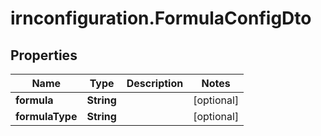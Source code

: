 # irnconfiguration.FormulaConfigDto

## Properties

Name | Type | Description | Notes
------------ | ------------- | ------------- | -------------
**formula** | **String** |  | [optional] 
**formulaType** | **String** |  | [optional] 


